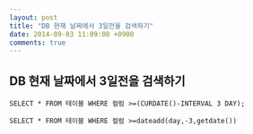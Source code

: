 ```yaml
---
layout: post
title: "DB 현재 날짜에서 3일전을 검색하기"
date: 2014-09-03 11:09:00 +0900
comments: true
---
```


DB 현재 날짜에서 3일전을 검색하기
----
```aidl
SELECT * FROM 테이블 WHERE 컬럼 >=(CURDATE()-INTERVAL 3 DAY);
```
```aidl
SELECT * FROM 테이블 WHERE 컬럼 >=dateadd(day,-3,getdate())
```
